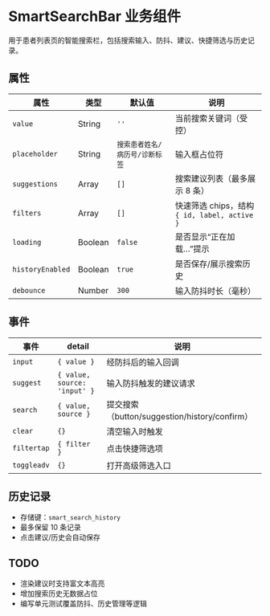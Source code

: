 # SmartSearchBar 业务组件

用于患者列表页的智能搜索栏，包括搜索输入、防抖、建议、快捷筛选与历史记录。

## 属性

| 属性             | 类型    | 默认值                         | 说明                                         |
| ---------------- | ------- | ------------------------------ | -------------------------------------------- |
| `value`          | String  | `''`                           | 当前搜索关键词（受控）                       |
| `placeholder`    | String  | `搜索患者姓名/病历号/诊断标签` | 输入框占位符                                 |
| `suggestions`    | Array   | `[]`                           | 搜索建议列表（最多展示 8 条）                |
| `filters`        | Array   | `[]`                           | 快速筛选 chips，结构 `{ id, label, active }` |
| `loading`        | Boolean | `false`                        | 是否显示“正在加载…”提示                      |
| `historyEnabled` | Boolean | `true`                         | 是否保存/展示搜索历史                        |
| `debounce`       | Number  | `300`                          | 输入防抖时长（毫秒）                         |

## 事件

| 事件        | detail                       | 说明                                          |
| ----------- | ---------------------------- | --------------------------------------------- |
| `input`     | `{ value }`                  | 经防抖后的输入回调                            |
| `suggest`   | `{ value, source: 'input' }` | 输入防抖触发的建议请求                        |
| `search`    | `{ value, source }`          | 提交搜索（button/suggestion/history/confirm） |
| `clear`     | `{}`                         | 清空输入时触发                                |
| `filtertap` | `{ filter }`                 | 点击快捷筛选项                                |
| `toggleadv` | `{}`                         | 打开高级筛选入口                              |

## 历史记录

- 存储键：`smart_search_history`
- 最多保留 10 条记录
- 点击建议/历史会自动保存

## TODO

- 渲染建议时支持富文本高亮
- 增加搜索历史无数据占位
- 编写单元测试覆盖防抖、历史管理等逻辑
